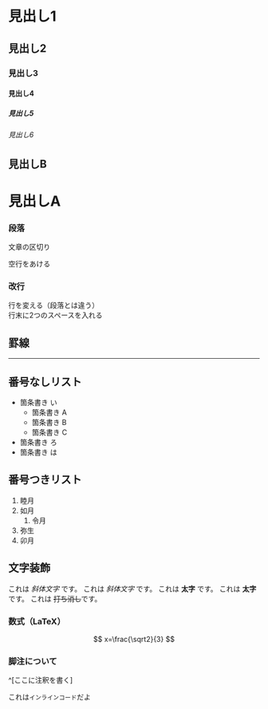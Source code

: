 # 見出し1
 ## 見出し2
 ### 見出し3
 #### 見出し4
 ##### 見出し5
 ###### 見出し6

見出しB
------------

見出しA
===========


### 段落
文章の区切り

空行をあける

### 改行
行を変える（段落とは違う）  
行末に2つのスペースを入れる

罫線
-------
--------

番号なしリスト
-----------------------

* 箇条書き い
	* 箇条書き A
	* 箇条書き B
	* 箇条書き C
* 箇条書き ろ
* 箇条書き は

番号つきリスト
-----------------------

1. 睦月
2. 如月
	1. 令月
3. 弥生
4. 卯月

文字装飾
-------------

これは *斜体文字* です。
これは _斜体文字_ です。
これは **太字** です。
これは __太字__ です。
これは ~~打ち消し~~です。

### 数式（LaTeX）

$$ x=\frac{\sqrt2}{3} $$

### 脚注について


^[ここに注釈を書く]


これは`インラインコード`だよ